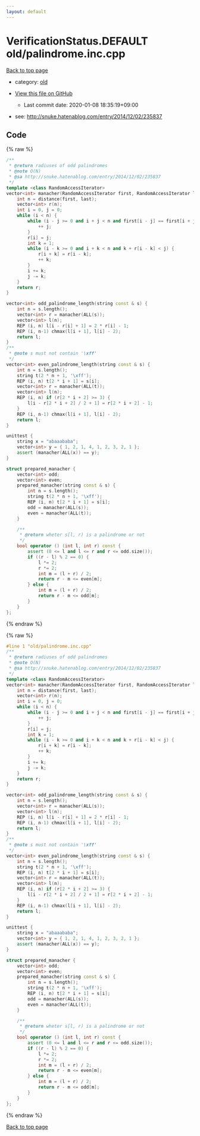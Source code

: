 ```yaml
---
layout: default
---
```


<!-- mathjax config similar to math.stackexchange -->
<script type="text/javascript" async
  src="https://cdnjs.cloudflare.com/ajax/libs/mathjax/2.7.5/MathJax.js?config=TeX-MML-AM_CHTML">
</script>
<script type="text/x-mathjax-config">
  MathJax.Hub.Config({
    TeX: { equationNumbers: { autoNumber: "AMS" }},
    tex2jax: {
      inlineMath: [ ['$','$'] ],
      processEscapes: true
    },
    "HTML-CSS": { matchFontHeight: false },
    displayAlign: "left",
    displayIndent: "2em"
  });
</script>

<script type="text/javascript" src="https://cdnjs.cloudflare.com/ajax/libs/jquery/3.4.1/jquery.min.js"></script>
<script src="https://cdn.jsdelivr.net/npm/jquery-balloon-js@1.1.2/jquery.balloon.min.js" integrity="sha256-ZEYs9VrgAeNuPvs15E39OsyOJaIkXEEt10fzxJ20+2I=" crossorigin="anonymous"></script>
<script type="text/javascript" src="../../assets/js/copy-button.js"></script>
<link rel="stylesheet" href="../../assets/css/copy-button.css" />


# VerificationStatus.DEFAULT old/palindrome.inc.cpp

<a href="../../index.html">Back to top page</a>

* category: <a href="../../index.html#149603e6c03516362a8da23f624db945">old</a>
* <a href="{{ site.github.repository_url }}/blob/master/old/palindrome.inc.cpp">View this file on GitHub</a>
    - Last commit date: 2020-01-08 18:35:19+09:00


* see: <a href="http://snuke.hatenablog.com/entry/2014/12/02/235837">http://snuke.hatenablog.com/entry/2014/12/02/235837</a>


## Code

<a id="unbundled"></a>
{% raw %}
```cpp
/**
 * @return radiuses of odd palindromes
 * @note O(N)
 * @sa http://snuke.hatenablog.com/entry/2014/12/02/235837
 */
template <class RandomAccessIterator>
vector<int> manacher(RandomAccessIterator first, RandomAccessIterator last) {
    int n = distance(first, last);
    vector<int> r(n);
    int i = 0, j = 0;
    while (i < n) {
        while (i - j >= 0 and i + j < n and first[i - j] == first[i + j]) {
            ++ j;
        }
        r[i] = j;
        int k = 1;
        while (i - k >= 0 and i + k < n and k + r[i - k] < j) {
            r[i + k] = r[i - k];
            ++ k;
        }
        i += k;
        j -= k;
    }
    return r;
}

vector<int> odd_palindrome_length(string const & s) {
    int n = s.length();
    vector<int> r = manacher(ALL(s));
    vector<int> l(n);
    REP (i, n) l[i - r[i] + 1] = 2 * r[i] - 1;
    REP (i, n-1) chmax(l[i + 1], l[i] - 2);
    return l;
}
/**
 * @note s must not contain '\xff'
 */
vector<int> even_palindrome_length(string const & s) {
    int n = s.length();
    string t(2 * n + 1, '\xff');
    REP (i, n) t[2 * i + 1] = s[i];
    vector<int> r = manacher(ALL(t));
    vector<int> l(n);
    REP (i, n) if (r[2 * i + 2] >= 3) {
        l[i - r[2 * i + 2] / 2 + 1] = r[2 * i + 2] - 1;
    }
    REP (i, n-1) chmax(l[i + 1], l[i] - 2);
    return l;
}

unittest {
    string x = "abaaababa";
    vector<int> y = { 1, 2, 1, 4, 1, 2, 3, 2, 1 };
    assert (manacher(ALL(x)) == y);
}

struct prepared_manacher {
    vector<int> odd;
    vector<int> even;
    prepared_manacher(string const & s) {
        int n = s.length();
        string t(2 * n + 1, '\xff');
        REP (i, n) t[2 * i + 1] = s[i];
        odd = manacher(ALL(s));
        even = manacher(ALL(t));
    }

    /**
     * @return wheter s[l, r) is a palindrome or not
     */
    bool operator () (int l, int r) const {
        assert (0 <= l and l <= r and r <= odd.size());
        if ((r - l) % 2 == 0) {
            l *= 2;
            r *= 2;
            int m = (l + r) / 2;
            return r - m <= even[m];
        } else {
            int m = (l + r) / 2;
            return r - m <= odd[m];
        }
    }
};

```
{% endraw %}

<a id="bundled"></a>
{% raw %}
```cpp
#line 1 "old/palindrome.inc.cpp"
/**
 * @return radiuses of odd palindromes
 * @note O(N)
 * @sa http://snuke.hatenablog.com/entry/2014/12/02/235837
 */
template <class RandomAccessIterator>
vector<int> manacher(RandomAccessIterator first, RandomAccessIterator last) {
    int n = distance(first, last);
    vector<int> r(n);
    int i = 0, j = 0;
    while (i < n) {
        while (i - j >= 0 and i + j < n and first[i - j] == first[i + j]) {
            ++ j;
        }
        r[i] = j;
        int k = 1;
        while (i - k >= 0 and i + k < n and k + r[i - k] < j) {
            r[i + k] = r[i - k];
            ++ k;
        }
        i += k;
        j -= k;
    }
    return r;
}

vector<int> odd_palindrome_length(string const & s) {
    int n = s.length();
    vector<int> r = manacher(ALL(s));
    vector<int> l(n);
    REP (i, n) l[i - r[i] + 1] = 2 * r[i] - 1;
    REP (i, n-1) chmax(l[i + 1], l[i] - 2);
    return l;
}
/**
 * @note s must not contain '\xff'
 */
vector<int> even_palindrome_length(string const & s) {
    int n = s.length();
    string t(2 * n + 1, '\xff');
    REP (i, n) t[2 * i + 1] = s[i];
    vector<int> r = manacher(ALL(t));
    vector<int> l(n);
    REP (i, n) if (r[2 * i + 2] >= 3) {
        l[i - r[2 * i + 2] / 2 + 1] = r[2 * i + 2] - 1;
    }
    REP (i, n-1) chmax(l[i + 1], l[i] - 2);
    return l;
}

unittest {
    string x = "abaaababa";
    vector<int> y = { 1, 2, 1, 4, 1, 2, 3, 2, 1 };
    assert (manacher(ALL(x)) == y);
}

struct prepared_manacher {
    vector<int> odd;
    vector<int> even;
    prepared_manacher(string const & s) {
        int n = s.length();
        string t(2 * n + 1, '\xff');
        REP (i, n) t[2 * i + 1] = s[i];
        odd = manacher(ALL(s));
        even = manacher(ALL(t));
    }

    /**
     * @return wheter s[l, r) is a palindrome or not
     */
    bool operator () (int l, int r) const {
        assert (0 <= l and l <= r and r <= odd.size());
        if ((r - l) % 2 == 0) {
            l *= 2;
            r *= 2;
            int m = (l + r) / 2;
            return r - m <= even[m];
        } else {
            int m = (l + r) / 2;
            return r - m <= odd[m];
        }
    }
};

```
{% endraw %}

<a href="../../index.html">Back to top page</a>

